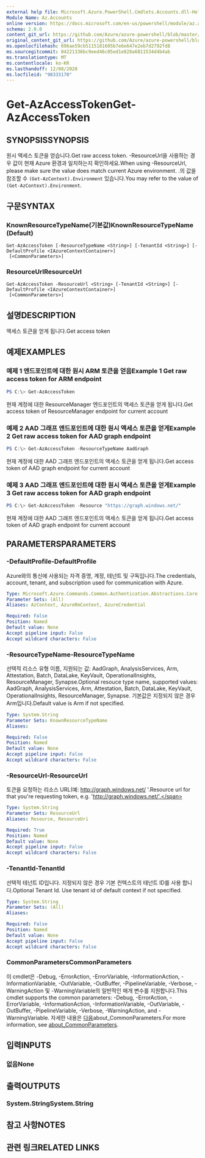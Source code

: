 ```yaml
---
external help file: Microsoft.Azure.PowerShell.Cmdlets.Accounts.dll-Help.xml
Module Name: Az.Accounts
online version: https://docs.microsoft.com/en-us/powershell/module/az.accounts/get-azaccesstoken
schema: 2.0.0
content_git_url: https://github.com/Azure/azure-powershell/blob/master/src/Accounts/Accounts/help/Get-AzAccessToken.md
original_content_git_url: https://github.com/Azure/azure-powershell/blob/master/src/Accounts/Accounts/help/Get-AzAccessToken.md
ms.openlocfilehash: 696ae59cb5115181605b7e6e647e2eb7d2792fd8
ms.sourcegitcommit: 04221336bc9eed46c05ed1e828a6811534d4b4ab
ms.translationtype: MT
ms.contentlocale: ko-KR
ms.lasthandoff: 12/08/2020
ms.locfileid: "98333170"
---
```

# <span data-ttu-id="6a239-101">Get-AzAccessToken</span><span class="sxs-lookup"><span data-stu-id="6a239-101">Get-AzAccessToken</span></span>

## <span data-ttu-id="6a239-102">SYNOPSIS</span><span class="sxs-lookup"><span data-stu-id="6a239-102">SYNOPSIS</span></span>
<span data-ttu-id="6a239-103">원시 액세스 토큰을 얻습니다.</span><span class="sxs-lookup"><span data-stu-id="6a239-103">Get raw access token.</span></span> <span data-ttu-id="6a239-104">-ResourceUrl을 사용하는 경우 값이 현재 Azure 환경과 일치하는지 확인하세요.</span><span class="sxs-lookup"><span data-stu-id="6a239-104">When using -ResourceUrl, please make sure the value does match current Azure environment.</span></span> <span data-ttu-id="6a239-105">.의 값을 참조할 수 `(Get-AzContext).Environment` 있습니다.</span><span class="sxs-lookup"><span data-stu-id="6a239-105">You may refer to the value of `(Get-AzContext).Environment`.</span></span>

## <span data-ttu-id="6a239-106">구문</span><span class="sxs-lookup"><span data-stu-id="6a239-106">SYNTAX</span></span>

### <span data-ttu-id="6a239-107">KnownResourceTypeName(기본값)</span><span class="sxs-lookup"><span data-stu-id="6a239-107">KnownResourceTypeName (Default)</span></span>
```
Get-AzAccessToken [-ResourceTypeName <String>] [-TenantId <String>] [-DefaultProfile <IAzureContextContainer>]
 [<CommonParameters>]
```

### <span data-ttu-id="6a239-108">ResourceUrl</span><span class="sxs-lookup"><span data-stu-id="6a239-108">ResourceUrl</span></span>
```
Get-AzAccessToken -ResourceUrl <String> [-TenantId <String>] [-DefaultProfile <IAzureContextContainer>]
 [<CommonParameters>]
```

## <span data-ttu-id="6a239-109">설명</span><span class="sxs-lookup"><span data-stu-id="6a239-109">DESCRIPTION</span></span>
<span data-ttu-id="6a239-110">액세스 토큰을 얻게 됩니다.</span><span class="sxs-lookup"><span data-stu-id="6a239-110">Get access token</span></span>

## <span data-ttu-id="6a239-111">예제</span><span class="sxs-lookup"><span data-stu-id="6a239-111">EXAMPLES</span></span>

### <span data-ttu-id="6a239-112">예제 1 엔드포인트에 대한 원시 ARM 토큰을 얻음</span><span class="sxs-lookup"><span data-stu-id="6a239-112">Example 1 Get raw access token for ARM endpoint</span></span>
```powershell
PS C:\> Get-AzAccessToken
```

<span data-ttu-id="6a239-113">현재 계정에 대한 ResourceManager 엔드포인트의 액세스 토큰을 얻게 됩니다.</span><span class="sxs-lookup"><span data-stu-id="6a239-113">Get access token of ResourceManager endpoint for current account</span></span>

### <span data-ttu-id="6a239-114">예제 2 AAD 그래프 엔드포인트에 대한 원시 액세스 토큰을 얻게</span><span class="sxs-lookup"><span data-stu-id="6a239-114">Example 2 Get raw access token for AAD graph endpoint</span></span>
```powershell
PS C:\> Get-AzAccessToken -ResourceTypeName AadGraph
```

<span data-ttu-id="6a239-115">현재 계정에 대한 AAD 그래프 엔드포인트의 액세스 토큰을 얻게 됩니다.</span><span class="sxs-lookup"><span data-stu-id="6a239-115">Get access token of AAD graph endpoint for current account</span></span>

### <span data-ttu-id="6a239-116">예제 3 AAD 그래프 엔드포인트에 대한 원시 액세스 토큰을 얻게</span><span class="sxs-lookup"><span data-stu-id="6a239-116">Example 3 Get raw access token for AAD graph endpoint</span></span>
```powershell
PS C:\> Get-AzAccessToken -Resource "https://graph.windows.net/"
```

<span data-ttu-id="6a239-117">현재 계정에 대한 AAD 그래프 엔드포인트의 액세스 토큰을 얻게 됩니다.</span><span class="sxs-lookup"><span data-stu-id="6a239-117">Get access token of AAD graph endpoint for current account</span></span>

## <span data-ttu-id="6a239-118">PARAMETERS</span><span class="sxs-lookup"><span data-stu-id="6a239-118">PARAMETERS</span></span>

### <span data-ttu-id="6a239-119">-DefaultProfile</span><span class="sxs-lookup"><span data-stu-id="6a239-119">-DefaultProfile</span></span>
<span data-ttu-id="6a239-120">Azure와의 통신에 사용되는 자격 증명, 계정, 테넌트 및 구독입니다.</span><span class="sxs-lookup"><span data-stu-id="6a239-120">The credentials, account, tenant, and subscription used for communication with Azure.</span></span>

```yaml
Type: Microsoft.Azure.Commands.Common.Authentication.Abstractions.Core.IAzureContextContainer
Parameter Sets: (All)
Aliases: AzContext, AzureRmContext, AzureCredential

Required: False
Position: Named
Default value: None
Accept pipeline input: False
Accept wildcard characters: False
```

### <span data-ttu-id="6a239-121">-ResourceTypeName</span><span class="sxs-lookup"><span data-stu-id="6a239-121">-ResourceTypeName</span></span>
<span data-ttu-id="6a239-122">선택적 리소스 유형 이름, 지원되는 값: AadGraph, AnalysisServices, Arm, Attestation, Batch, DataLake, KeyVault, OperationalInsights, ResourceManager, Synapse.</span><span class="sxs-lookup"><span data-stu-id="6a239-122">Optional resouce type name, supported values: AadGraph, AnalysisServices, Arm, Attestation, Batch, DataLake, KeyVault, OperationalInsights, ResourceManager, Synapse.</span></span> <span data-ttu-id="6a239-123">기본값은 지정되지 않은 경우 Arm입니다.</span><span class="sxs-lookup"><span data-stu-id="6a239-123">Default value is Arm if not specified.</span></span>

```yaml
Type: System.String
Parameter Sets: KnownResourceTypeName
Aliases:

Required: False
Position: Named
Default value: None
Accept pipeline input: False
Accept wildcard characters: False
```

### <span data-ttu-id="6a239-124">-ResourceUrl</span><span class="sxs-lookup"><span data-stu-id="6a239-124">-ResourceUrl</span></span>
<span data-ttu-id="6a239-125">토큰을 요청하는 리소스 URL(예: http://graph.windows.net/ '.</span><span class="sxs-lookup"><span data-stu-id="6a239-125">Resource url for that you're requesting token, e.g. 'http://graph.windows.net/'.</span></span>

```yaml
Type: System.String
Parameter Sets: ResourceUrl
Aliases: Resource, ResourceUri

Required: True
Position: Named
Default value: None
Accept pipeline input: False
Accept wildcard characters: False
```

### <span data-ttu-id="6a239-126">-TenantId</span><span class="sxs-lookup"><span data-stu-id="6a239-126">-TenantId</span></span>
<span data-ttu-id="6a239-127">선택적 테넌트 ID입니다. 지정되지 않은 경우 기본 컨텍스트의 테넌트 ID를 사용 합니다.</span><span class="sxs-lookup"><span data-stu-id="6a239-127">Optional Tenant Id. Use tenant id of default context if not specified.</span></span>

```yaml
Type: System.String
Parameter Sets: (All)
Aliases:

Required: False
Position: Named
Default value: None
Accept pipeline input: False
Accept wildcard characters: False
```

### <span data-ttu-id="6a239-128">CommonParameters</span><span class="sxs-lookup"><span data-stu-id="6a239-128">CommonParameters</span></span>
<span data-ttu-id="6a239-129">이 cmdlet은 -Debug, -ErrorAction, -ErrorVariable, -InformationAction, -InformationVariable, -OutVariable, -OutBuffer, -PipelineVariable, -Verbose, -WarningAction 및 -WarningVariable의 일반적인 매개 변수를 지원합니다.</span><span class="sxs-lookup"><span data-stu-id="6a239-129">This cmdlet supports the common parameters: -Debug, -ErrorAction, -ErrorVariable, -InformationAction, -InformationVariable, -OutVariable, -OutBuffer, -PipelineVariable, -Verbose, -WarningAction, and -WarningVariable.</span></span> <span data-ttu-id="6a239-130">자세한 내용은 [다음](http://go.microsoft.com/fwlink/?LinkID=113216)about_CommonParameters.</span><span class="sxs-lookup"><span data-stu-id="6a239-130">For more information, see [about_CommonParameters](http://go.microsoft.com/fwlink/?LinkID=113216).</span></span>

## <span data-ttu-id="6a239-131">입력</span><span class="sxs-lookup"><span data-stu-id="6a239-131">INPUTS</span></span>

### <span data-ttu-id="6a239-132">없음</span><span class="sxs-lookup"><span data-stu-id="6a239-132">None</span></span>

## <span data-ttu-id="6a239-133">출력</span><span class="sxs-lookup"><span data-stu-id="6a239-133">OUTPUTS</span></span>

### <span data-ttu-id="6a239-134">System.String</span><span class="sxs-lookup"><span data-stu-id="6a239-134">System.String</span></span>

## <span data-ttu-id="6a239-135">참고 사항</span><span class="sxs-lookup"><span data-stu-id="6a239-135">NOTES</span></span>

## <span data-ttu-id="6a239-136">관련 링크</span><span class="sxs-lookup"><span data-stu-id="6a239-136">RELATED LINKS</span></span>
